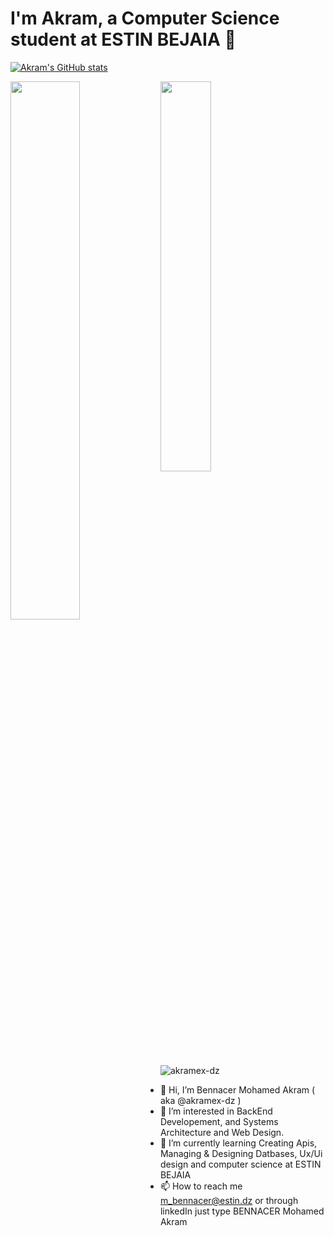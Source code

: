 
# I'm Akram, a Computer Science student at ESTIN BEJAIA 👋

[![Akram's GitHub stats](https://github-readme-stats.vercel.app/api?username=Akramex-dz&count_private=true)](https://github.com/anuraghazra/github-readme-stats)


<img align="left" width="47%" src="https://github-readme-stats.vercel.app/api?username=akramex-dz&show_icons=true&theme=dracula&count_private=true"/>
<img  width="40%" src="https://github-readme-stats.vercel.app/api/top-langs/?username=akramex-dz&layout=compact&count_private=true" />
<p align="left"> <img src="https://komarev.com/ghpvc/?username=akramex-dz&label=Profile%20views&color=0e75b6&style=flat" alt="akramex-dz" /> </p>

- 👋 Hi, I’m Bennacer Mohamed Akram ( aka @akramex-dz ) 
- 👀 I’m interested in BackEnd Developement, and Systems Architecture and Web Design.
- 🌱 I’m currently learning Creating Apis, Managing & Designing Datbases, Ux/Ui design and computer science at ESTIN BEJAIA 
- 📫 How to reach me m_bennacer@estin.dz or through linkedIn just type BENNACER Mohamed Akram

<!---
akramex-dz/akramex-dz is a ✨ special ✨ repository because its `README.md` (this file) appears on your GitHub profile.
You can click the Preview link to take a look at your changes.
--->
